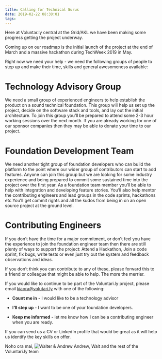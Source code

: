 ```yaml
---
title: Calling for Technical Gurus
date: 2019-02-22 08:30:01
tags:
---
```


Here at Voluntar.ly central at the Grid/AKL we have been making some progress getting the project underway.

Coming up on our roadmap is the initial launch of the project at the end of March and a massive hackathon during TechWeek 2019 in May.

Right now we need your help - we need the following groups of people to step up and make their time, skills and general awesomeness available:

# Technology Advisory Group
We need a small group of experienced engineers to help establish the product on a sound technical foundation. This group will help us set up the project, decide on the software stack and tools, and lay out the initial architecture.  To join this group you’ll be prepared to attend some 2-3 hour working sessions over the next month. If you are already working for one of our sponsor companies then they may be able to donate your time to our project.

# Foundation Development Team
We need another tight group of foundation developers who can build the platform to the point where our wider group of contributors can start to add features.  Anyone can join this group but we are looking for some industry experience and being prepared to commit some sustained time into the project over the first year. As a foundation team member you'll be able to help with integration and developing feature stories. You’ll also help mentor the contributing engineers and lead groups in the code sprints, hackathons etc.You'll get commit rights and all the kudos from being in on an open source project at the ground level.

# Contributing Engineers
If you don’t have the time for a major commitment, or don’t feel you have the experience to join the foundation engineer team then there are still plenty of ways to support the project: Attend a Hackathon, Join a code sprint, fix bugs, write tests or even just try out the system and feedback observations and ideas.

If you don’t think you can contribute to any of these, please forward this to a friend or colleague that might be able to help. The more the merrier.

If you would like to continue to be part of the Voluntari.ly project, please email <a href="mailto:kiaora@volutari.ly">kiaora@volutari.ly</a> with one of the following:

- **Count me in** - I would like to be a technology advisor

- **I'll step up** - I want to be one of your foundation developers.

- **Keep me informed** - let me know how I can be a contributing engineer when you are ready.

If you can send us a CV or LinkedIn profile that would be great as it will help us identify the key skills on offer.

Noho ora mai,
![Walter & Andrew ](/vly_devnet/img/andrew-walter.jpg)
Andrew, Walt and the rest of the Voluntari.ly team
